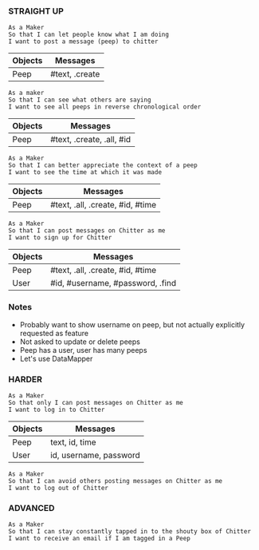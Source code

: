 
### STRAIGHT UP
```
As a Maker
So that I can let people know what I am doing  
I want to post a message (peep) to chitter
```
| Objects  | Messages |
| ------------- | ------------- |
| Peep  | #text, .create |


```
As a maker
So that I can see what others are saying  
I want to see all peeps in reverse chronological order
```
| Objects  | Messages |
| ------------- | ------------- |
| Peep  | #text, .create, .all, #id |

```
As a Maker
So that I can better appreciate the context of a peep
I want to see the time at which it was made
```

| Objects  | Messages |
| ------------- | ------------- |
| Peep  | #text, .all, .create, #id, #time |

```
As a Maker
So that I can post messages on Chitter as me
I want to sign up for Chitter
```

| Objects  | Messages |
| ------------- | ------------- |
| Peep  | #text, .all, .create, #id, #time |
| User | #id, #username, #password, .find |

### Notes 
* Probably want to show username on peep, but not actually explicitly requested as feature
* Not asked to update or delete peeps
* Peep has a user, user has many peeps
* Let's use DataMapper



### HARDER

```
As a Maker
So that only I can post messages on Chitter as me
I want to log in to Chitter
```

| Objects  | Messages |
| ------------- | ------------- |
| Peep  | text, id, time |
| User | id, username, password |


```
As a Maker
So that I can avoid others posting messages on Chitter as me
I want to log out of Chitter
```
### ADVANCED
```
As a Maker
So that I can stay constantly tapped in to the shouty box of Chitter
I want to receive an email if I am tagged in a Peep
```